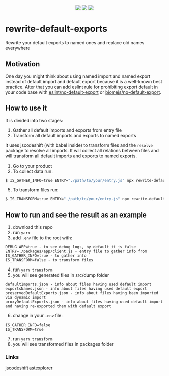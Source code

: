 <p align="center">
  <a href="https://www.npmjs.com/package/rewrite-default-exports"><img src="https://img.shields.io/npm/v/rewrite-default-exports?style=flat-square"></a>
  <a href="https://www.npmjs.com/package/rewrite-default-exports"><img src="https://img.shields.io/npm/dm/rewrite-default-exports?style=flat-square"></a>
  <a href="https://www.npmjs.com/package/rewrite-default-exports"><img src="https://img.shields.io/github/stars/mallchel/rewrite-default-exports?style=flat-square"></a>
</p>

# rewrite-default-exports
Rewrite your default exports to named ones and replace old names everywhere

## Motivation
One day you might think about using named import and named export instead of default import and default export because it is a well-known best practice. After that you can add eslint rule for prohibiting export default in your code base with [eslint/no-default-export](https://github.com/import-js/eslint-plugin-import/blob/main/docs/rules/no-default-export.md) or [biomejs/no-default-export](https://biomejs.dev/linter/rules/no-default-export/).

## How to use it
It is divided into two stages:
1. Gather all default imports and exports from entry file
2. Transform all default imports and exports to named exports

It uses jscodeshift (with babel inside) to transform files and the `resolve` package to resolve all imports. It will collect all relations between files and will transform all default imports and exports to named exports.

1. Go to your product
2. To collect data run:
```sh
$ IS_GATHER_INFO=true ENTRY="./path/to/your/entry.js" npx rewrite-default-exports
```
5. To transform files run:
```sh
$ IS_TRANSFORM=true ENTRY="./path/to/your/entry.js" npx rewrite-default-exports
```

## How to run and see the result as an example
1. download this repo
2. run `yarn`
3. add `.env` file to the root with:
```
DEBUG_APP=true - to see debug logs, by default it is false
ENTRY=./packages/app/client.js - entry file to gather info from
IS_GATHER_INFO=true - to gather info
IS_TRANSFORM=false - to transform files
```
4. run `yarn transform`
5. you will see generated files in src/dump folder
```
defaultImports.json - info about files having used default import
exportsNames.json - info about files having used default export
preservedDefaultExports.json - info about files having been imported via dynamic import
proxyDefaultExports.json - info about files having used default import and having re-exported them with default export
```
6. change in your `.env` file:
```
IS_GATHER_INFO=false
IS_TRANSFORM=true
```
7. run `yarn transform`
8. you will see transformed files in packages folder


### Links
[jscodeshift](https://github.com/facebook/jscodeshift/wiki/jscodeshift-Documentation)
[astexplorer](https://astexplorer.net/)
